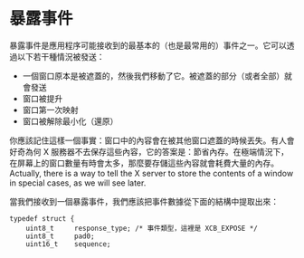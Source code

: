 暴露事件
===

暴露事件是應用程序可能接收到的最基本的（也是最常用的）事件之一。它可以透過以下若干種情況被發送：

- 一個窗口原本是被遮蓋的，然後我們移動了它。被遮蓋的部分（或者全部）就會發送
- 窗口被提升
- 窗口第一次映射
- 窗口被解除最小化（還原）

你應該記住這樣一個事實：窗口中的內容會在被其他窗口遮蓋的時候丟失。有人會好奇為何 X 服務器不去保存這些內容，它的答案是：節省內存。在極端情況下，在屏幕上的窗口數量有時會太多，那麼要存儲這些內容就會耗費大量的內存。Actually, there is a way to tell the X server to store the contents of a window in special cases, as we will see later.

當我們接收到一個暴露事件，我們應該把事件數據從下面的結構中提取出來：

    typedef struct {
        uint8_t     response_type; /* 事件類型，這裡是 XCB_EXPOSE */
        uint8_t     pad0;
        uint16_t    sequence;
